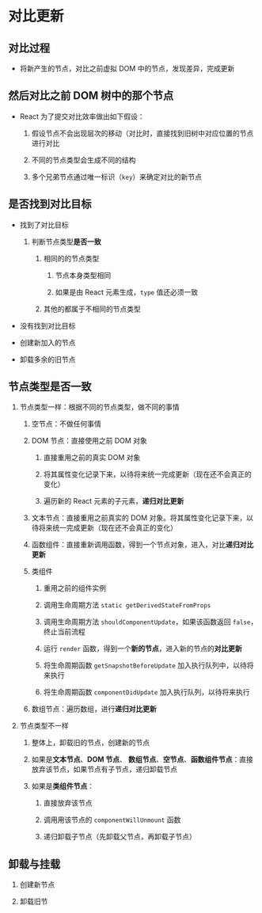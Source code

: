 # 对比更新

## 对比过程

  - 将新产生的节点，对比之前虚拟 DOM 中的节点，发现差异，完成更新

## 然后对比之前 DOM 树中的那个节点

  - React 为了提交对比效率做出如下假设：

    1.  假设节点不会出现层次的移动（对比时，直接找到旧树中对应位置的节点进行对比

    2.  不同的节点类型会生成不同的结构

    3.  多个兄弟节点通过唯一标识（`key`）来确定对比的新节点

## 是否找到对比目标

  - 找到了对比目标

    1.  判断节点类型**是否一致**

        1.  相同的的节点类型

            1.  节点本身类型相同

            2.  如果是由 React 元素生成，`type` 值还必须一致

        2.  其他的都属于不相同的节点类型

  - 没有找到对比目标

  - 创建新加入的节点

  - 卸载多余的旧节点

## 节点类型是否一致

1.  节点类型一样：根据不同的节点类型，做不同的事情

    1.  空节点：不做任何事情

    2.  DOM 节点：直接使用之前 DOM 对象

        1.  直接重用之前的真实 DOM 对象

        2.  将其属性变化记录下来，以待将来统一完成更新（现在还不会真正的变化）

        3.  遍历新的 React 元素的子元素，**递归对比更新**

    3.  文本节点：直接重用之前真实的 DOM 对象。将其属性变化记录下来，以待将来统一完成更新（现在还不会真正的变化）

    4.  函数组件：直接重新调用函数，得到一个节点对象，进入，对比**递归对比更新**

    5.  类组件

        1.  重用之前的组件实例

        2.  调用生命周期方法 `static getDerivedStateFromProps`

        3.  调用生命周期方法 `shouldComponentUpdate`，如果该函数返回 `false`，终止当前流程

        4.  运行 `render` 函数，得到一个**新的节点**，进入新的节点的**对比更新**

        5.  将生命周期函数 `getSnapshotBeforeUpdate` 加入执行队列中，以待将来执行

        6.  将生命周期函数 `componentDidUpdate` 加入执行队列，以待将来执行

    6.  数组节点：遍历数组，进行**递归对比更新**

2.  节点类型不一样

    1.  整体上，卸载旧的节点，创建新的节点

    2.  如果是**文本节点**、**DOM 节点**、 **数组节点**、**空节点**、**函数组件节点**：直接放弃该节点，如果节点有子节点，递归卸载节点

    3.  如果是**类组件节点**：

        1.  直接放弃该节点

        2.  调用用该节点的 `componentWillUnmount` 函数

        3.  递归卸载子节点（先卸载父节点，再卸载子节点）

## 卸载与挂载

1.  创建新节点

2.  卸载旧节
